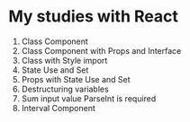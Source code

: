# My studies with React
1. Class Component
2. Class Component with Props and Interface
3. Class with Style import
4. State Use and Set
5. Props with State Use and Set
6. Destructuring variables
7. Sum input value ParseInt is required
8. Interval Component

